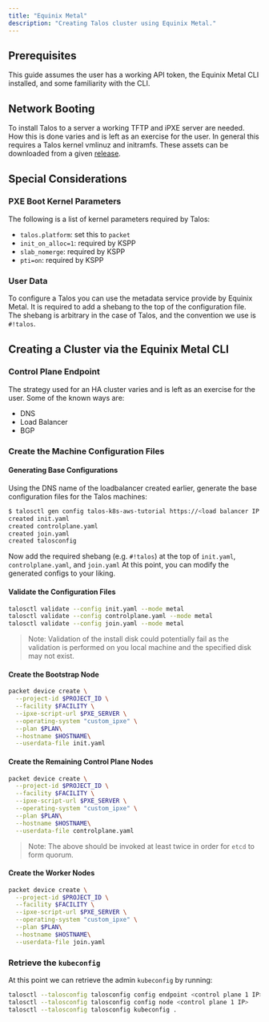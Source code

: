 ```yaml
---
title: "Equinix Metal"
description: "Creating Talos cluster using Equinix Metal."
---
```


## Prerequisites

This guide assumes the user has a working API token, the Equinix Metal CLI installed, and some familiarity with the CLI.

## Network Booting

To install Talos to a server a working TFTP and iPXE server are needed.
How this is done varies and is left as an exercise for the user.
In general this requires a Talos kernel vmlinuz and initramfs.
These assets can be downloaded from a given [release](https://github.com/talos-systems/talos/releases).

## Special Considerations

### PXE Boot Kernel Parameters

The following is a list of kernel parameters required by Talos:

- `talos.platform`: set this to `packet`
- `init_on_alloc=1`: required by KSPP
- `slab_nomerge`: required by KSPP
- `pti=on`: required by KSPP

### User Data

<!-- textlint-disable one-sentence-per-line -->

To configure a Talos you can use the metadata service provide by Equinix Metal.
It is required to add a shebang to the top of the configuration file.
The shebang is arbitrary in the case of Talos, and the convention we use is `#!talos`.

<!-- textlint-disable one-sentence-per-line -->

## Creating a Cluster via the Equinix Metal CLI

### Control Plane Endpoint

The strategy used for an HA cluster varies and is left as an exercise for the user.
Some of the known ways are:

- DNS
- Load Balancer
- BGP

### Create the Machine Configuration Files

#### Generating Base Configurations

Using the DNS name of the loadbalancer created earlier, generate the base configuration files for the Talos machines:

```bash
$ talosctl gen config talos-k8s-aws-tutorial https://<load balancer IP or DNS>:<port>
created init.yaml
created controlplane.yaml
created join.yaml
created talosconfig
```

Now add the required shebang (e.g. `#!talos`) at the top of `init.yaml`, `controlplane.yaml`, and `join.yaml`
At this point, you can modify the generated configs to your liking.

#### Validate the Configuration Files

```bash
talosctl validate --config init.yaml --mode metal
talosctl validate --config controlplane.yaml --mode metal
talosctl validate --config join.yaml --mode metal
```

> Note: Validation of the install disk could potentially fail as the validation
> is performed on you local machine and the specified disk may not exist.

#### Create the Bootstrap Node

```bash
packet device create \
  --project-id $PROJECT_ID \
  --facility $FACILITY \
  --ipxe-script-url $PXE_SERVER \
  --operating-system "custom_ipxe" \
  --plan $PLAN\
  --hostname $HOSTNAME\
  --userdata-file init.yaml
```

#### Create the Remaining Control Plane Nodes

```bash
packet device create \
  --project-id $PROJECT_ID \
  --facility $FACILITY \
  --ipxe-script-url $PXE_SERVER \
  --operating-system "custom_ipxe" \
  --plan $PLAN\
  --hostname $HOSTNAME\
  --userdata-file controlplane.yaml
```

> Note: The above should be invoked at least twice in order for `etcd` to form quorum.

#### Create the Worker Nodes

```bash
packet device create \
  --project-id $PROJECT_ID \
  --facility $FACILITY \
  --ipxe-script-url $PXE_SERVER \
  --operating-system "custom_ipxe" \
  --plan $PLAN\
  --hostname $HOSTNAME\
  --userdata-file join.yaml
```

### Retrieve the `kubeconfig`

At this point we can retrieve the admin `kubeconfig` by running:

```bash
talosctl --talosconfig talosconfig config endpoint <control plane 1 IP>
talosctl --talosconfig talosconfig config node <control plane 1 IP>
talosctl --talosconfig talosconfig kubeconfig .
```
